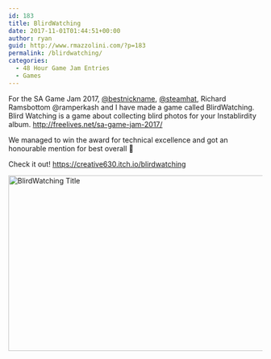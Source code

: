 ```yaml
---
id: 183
title: BlirdWatching
date: 2017-11-01T01:44:51+00:00
author: ryan
guid: http://www.rmazzolini.com/?p=183
permalink: /blirdwatching/
categories:
  - 48 Hour Game Jam Entries
  - Games
---
```

For the SA Game Jam 2017, <a href="http://makegamessa.com/profile/bestnickname" rel="nofollow noopener">@bestnickname</a>, <a href="http://makegamessa.com/profile/steamhat" rel="nofollow noopener">@steamhat</a>, Richard Ramsbottom @ramperkash and I have made a game called BlirdWatching.  
Blird Watching is a game about collecting blird photos for your Instablirdity album. <http://freelives.net/sa-game-jam-2017/>

We managed to win the award for technical excellence and got an honourable mention for best overall 🙂

Check it out! <https://creative630.itch.io/blirdwatching>

<img loading="lazy" class="size-large" src="https://i0.wp.com/img.itch.zone/aW1hZ2UvMTczMDA5LzgwNTgxMy5wbmc=/original/OFpNJz.png?resize=620%2C349&#038;ssl=1" alt="BlirdWatching Title" width="620" height="349" data-recalc-dims="1" />